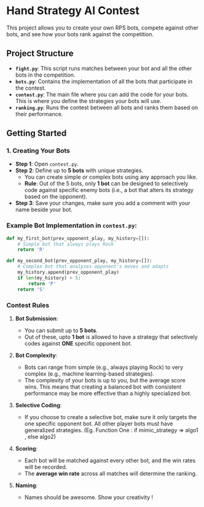 # Hand Strategy AI Contest

This project allows you to create your own RPS bots, compete against other bots, and see how your bots rank against the competition. 

## Project Structure

- **`fight.py`**: This script runs matches between your bot and all the other bots in the competition.
- **`bots.py`**: Contains the implementation of all the bots that participate in the contest.
- **`contest.py`**: The main file where you can add the code for your bots. This is where you define the strategies your bots will use.
- **`ranking.py`**: Runs the contest between all bots and ranks them based on their performance.

## Getting Started

### 1. Creating Your Bots

- **Step 1**: Open `contest.py`.
- **Step 2**: Define up to **5 bots** with unique strategies.
  - You can create simple or complex bots using any approach you like.
  - **Rule**: Out of the 5 bots, only **1 bot** can be designed to selectively code against specific enemy bots (i.e., a bot that alters its strategy based on the opponent).
- **Step 3**: Save your changes, make sure you add a comment with your name beside your bot.

### Example Bot Implementation in `contest.py`:
```python
def my_first_bot(prev_opponent_play, my_history=[]):
    # Simple bot that always plays Rock
    return 'R'

def my_second_bot(prev_opponent_play, my_history=[]):
    # Complex bot that analyzes opponent's moves and adapts
    my_history.append(prev_opponent_play)
    if len(my_history) > 5:
        return 'P'
    return 'S'
```
### Contest Rules

1. **Bot Submission**:
   - You can submit up to **5 bots**.
   - Out of these, upto **1 bot** is allowed to have a strategy that selectively codes against **ONE** specific opponent bot.

2. **Bot Complexity**:
   - Bots can range from simple (e.g., always playing Rock) to very complex (e.g., machine learning-based strategies).
   - The complexity of your bots is up to you, but the average score wins. This means that creating a balanced bot with consistent performance may be more effective than a highly specialized bot.

3. **Selective Coding**:
   - If you choose to create a selective bot, make sure it only targets the one specific opponent bot. All other player bots must have generalized strategies. (Eg. Function One : if mimic_strategy => algo1 , else algo2)

4. **Scoring**:
   - Each bot will be matched against every other bot, and the win rates will be recorded.
   - The **average win rate** across all matches will determine the ranking.
5. **Naming**:
   - Names should be awesome. Show your creativity !


